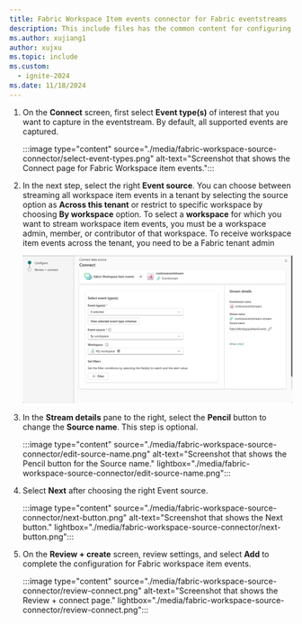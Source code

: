 ```yaml
---
title: Fabric Workspace Item events connector for Fabric eventstreams
description: This include files has the common content for configuring Fabric Workspace Item events connector for Fabric eventstreams and Real-Time hub. 
ms.author: xujiang1
author: xujxu
ms.topic: include
ms.custom:
  - ignite-2024
ms.date: 11/18/2024
---
```


1. On the **Connect** screen, first select  **Event type(s)** of interest that you want to capture in the eventstream. By default, all supported events are captured.

    :::image type="content" source="./media/fabric-workspace-source-connector/select-event-types.png" alt-text="Screenshot that shows the Connect page for Fabric Workspace item events.":::
1. In the next step, select the right **Event source**. You can choose between streaming all workspace item events in a tenant by selecting the source option as **Across this tenant** or restrict to specific workspace by choosing **By workspace** option. To select a **workspace** for which you want to stream workspace item events, you must be a workspace admin, member, or contributor of that workspace. To receive workspace item events across the tenant, you need to be a Fabric tenant admin

   ![A screenshot of the Connect screen.](media/fabric-workspace-source-connector/connect.png)
1. In the **Stream details** pane to the right, select the **Pencil** button to change the **Source name**. This step is optional. 

    :::image type="content" source="./media/fabric-workspace-source-connector/edit-source-name.png" alt-text="Screenshot that shows the Pencil button for the Source name." lightbox="./media/fabric-workspace-source-connector/edit-source-name.png":::   
1. Select **Next** after choosing the right Event source.

    :::image type="content" source="./media/fabric-workspace-source-connector/next-button.png" alt-text="Screenshot that shows the Next button." lightbox="./media/fabric-workspace-source-connector/next-button.png":::   
1. On the **Review + create** screen, review settings, and select **Add** to complete the configuration for Fabric workspace item events.

    :::image type="content" source="./media/fabric-workspace-source-connector/review-connect.png" alt-text="Screenshot that shows the Review + connect page." lightbox="./media/fabric-workspace-source-connector/review-connect.png":::   
